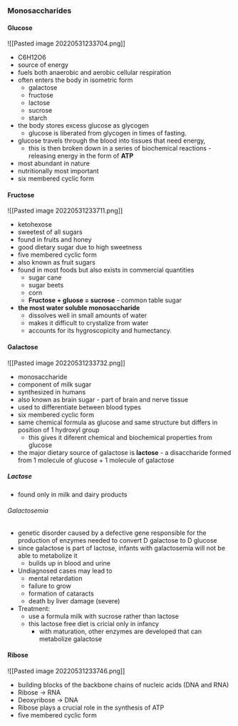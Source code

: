 ### Monosaccharides
#### Glucose
![[Pasted image 20220531233704.png]]
- C6H12O6
- source of energy
- fuels both anaerobic and aerobic cellular respiration
- often enters the body in isometric form
	- galactose
	- fructose
	- lactose
	- sucrose
	- starch
- the body stores excess glucose as glycogen 
	- glucose is liberated from glycogen in times of fasting. 
- glucose travels through the blood into tissues that need energy, 
	- this is then broken down in a series of biochemical reactions - releasing energy in the form of **ATP**
- most abundant in nature
- nutritionally most important
- six membered cyclic form

#### Fructose
![[Pasted image 20220531233711.png]]
- ketohexose
- sweetest of all sugars
- found in fruits and honey
- good dietary sugar due to high sweetness
- five membered cyclic form
- also known as fruit sugars
- found in most foods but also exists in commercial quantities
	- sugar cane
	- sugar beets
	- corn
	- **Fructose + gluose = sucrose** - common table sugar
- **the most water soluble monosaccharide**
	- dissolves well in small amounts of water
	- makes it difficult to crystalize from water
	- accounts for its hygroscopicity and humectancy. 

#### Galactose
![[Pasted image 20220531233732.png]]
- monosaccharide
- component of milk sugar
- synthesized in humans
- also known as brain sugar - part of brain and nerve tissue
- used to differentiate between blood types
- six membered cyclic form
- same chemical formula as glucose and same structure but differs in position of 1 hydroxyl group
	- this gives it diferent chemical and biochemical properties from glucose
- the major dietary source of galactose is **lactose** - a disaccharide formed from 1 molecule of glucose + 1 molecule of galactose

##### Lactose
- found only in milk and dairy products
###### Galactosemia
- genetic disorder caused by a defective gene responsible for the production of enzymes needed to convert D galactose to D glucose
- since galactose is part of lactose, infants with galactosemia will not be able to metabolize it
	- builds up in blood and urine
- Undiagnosed cases may lead to
	- mental retardation
	- failure to grow
	- formation of cataracts
	- death by liver damage (severe)
- Treatment:
	- use a formula milk with sucrose rather than lactose
	- this lactose free diet is cricial only in infancy
		- with maturation, other enzymes are developed that can metabolize galactose


#### Ribose
![[Pasted image 20220531233746.png]]
- building blocks of the backbone chains of nucleic acids (DNA and RNA)
- Ribose -> RNA
- Deoxyribose -> DNA
- Ribose plays a crucial role in the synthesis of ATP
- five membered cyclic form

